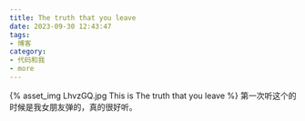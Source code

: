 ```yaml
---
title: The truth that you leave
date: 2023-09-30 12:43:47
tags:
- 博客
category:
- 代码和我
- more
---
```

{% asset_img LhvzGQ.jpg This is The truth that you leave %}
第一次听这个的时候是我女朋友弹的，真的很好听。